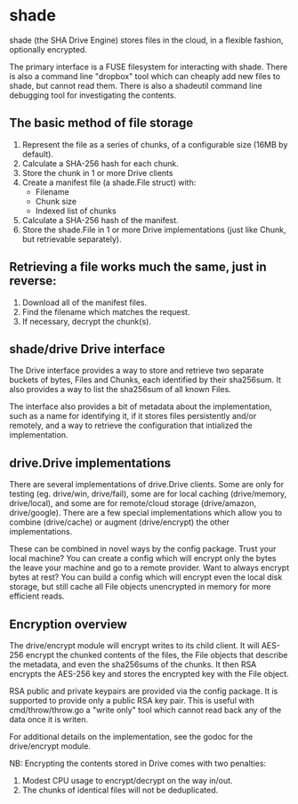 # shade

shade (the SHA Drive Engine) stores files in the cloud, in a flexible fashion,
optionally encrypted.

The primary interface is a FUSE filesystem for interacting with shade.  There
is also a command line "dropbox" tool which can cheaply add new files to shade,
but cannot read them.  There is also a shadeutil command line debugging tool
for investigating the contents.

## The basic method of file storage
  1. Represent the file as a series of chunks, of a configurable size (16MB by default).
  1. Calculate a SHA-256 hash for each chunk.
  1. Store the chunk in 1 or more Drive clients
  1. Create a manifest file (a shade.File struct) with:
     * Filename
     * Chunk size
     * Indexed list of chunks
  1. Calculate a SHA-256 hash of the manifest.
  1. Store the shade.File in 1 or more Drive implementations (just like Chunk, but retrievable separately).

## Retrieving a file works much the same, just in reverse:
  1. Download all of the manifest files.
  1. Find the filename which matches the request.
  1. If necessary, decrypt the chunk(s).

## shade/drive Drive interface

The Drive interface provides a way to store and retrieve two separate buckets
of bytes, Files and Chunks, each identified by their sha256sum.  It also
provides a way to list the sha256sum of all known Files.

The interface also provides a bit of metadata about the implementation, such as
a name for identifying it, if it stores files persistently and/or remotely, and
a way to retrieve the configuration that intialized the implementation.

## drive.Drive implementations

There are several implementations of drive.Drive clients.  Some are only for
testing (eg. drive/win, drive/fail), some are for local caching (drive/memory,
drive/local), and some are for remote/cloud storage (drive/amazon,
drive/google).  There are a few special implementations which allow you to
combine (drive/cache) or augment (drive/encrypt) the other implementations.

These can be combined in novel ways by the config package.  Trust your local
machine?  You can create a config which will encrypt only the bytes the leave
your machine and go to a remote provider.  Want to always encrypt bytes at
rest?  You can build a config which will encrypt even the local disk storage,
but still cache all File objects unencrypted in memory for more efficient
reads.

## Encryption overview

The drive/encrypt module will encrypt writes to its child client.  It will
AES-256 encrypt the chunked contents of the files, the File objects that
describe the metadata, and even the sha256sums of the chunks.  It then RSA
encrypts the AES-256 key and stores the encrypted key with the File object.

RSA public and private keypairs are provided via the config package.  It is
supported to provide only a public RSA key pair.  This is useful with
cmd/throw/throw.go a "write only" tool which cannot read back any of the data
once it is writen.

For additional details on the implementation, see the godoc for the
drive/encrypt module.

NB: Encrypting the contents stored in Drive comes with two penalties:
  1. Modest CPU usage to encrypt/decrypt on the way in/out.
  1. The chunks of identical files will not be deduplicated.

